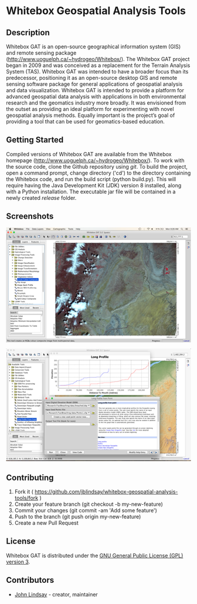 Whitebox Geospatial Analysis Tools
=====================================

Description
-----------
Whitebox GAT is an open-source geographical information system (GIS) and remote sensing package (http://www.uoguelph.ca/~hydrogeo/Whitebox/). The Whitebox GAT project began in 2009 and was conceived as a replacement for the Terrain Analysis System (TAS). Whitebox GAT was intended to have a broader focus than its predecessor, positioning it as an open-source desktop GIS and remote sensing software package for general applications of geospatial analysis and data visualization. Whitebox GAT is intended to provide a platform for advanced geospatial data analysis with applications in both environmental research and the geomatics industry more broadly. It was envisioned from the outset as providing an ideal platform for experimenting with novel geospatial analysis methods. Equally important is the project’s goal of providing a tool that can be used for geomatics-based education.

Getting Started
---------------
Compiled versions of Whitebox GAT are available from the Whitebox homepage (http://www.uoguelph.ca/~hydrogeo/Whitebox/). To work with the source code, clone the Github repository using *git*. To build the project, open a command prompt, change directory ('cd') to the directory containing the Whitebox code, and run the build script (python build.py). This will require having the Java Development Kit (JDK) version 8 installed, along with a Python installation. The executable jar file will be contained in a newly created *release* folder.

Screenshots
-----------
![Whitebox GAT screenshot.](./screenshots/wgat3_2_2_ss9.png "Whitebox GAT screenshot.")

![Whitebox GAT screenshot.](./screenshots/wgat3_2_2_ss4.png "Whitebox GAT screenshot.")

Contributing
------------

1. Fork it ( https://github.com/jblindsay/whitebox-geospatial-analysis-tools/fork )
2. Create your feature branch (git checkout -b my-new-feature)
3. Commit your changes (git commit -am 'Add some feature')
4. Push to the branch (git push origin my-new-feature)
5. Create a new Pull Request

License
-------

Whitebox GAT is distributed under the [GNU General Public License (GPL) version 3](http://www.uoguelph.ca/~hydrogeo/Whitebox/gpl-3_0.txt).

Contributors
------------

- [John Lindsay](https://github.com/jblindsay) - creator, maintainer
